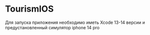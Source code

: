 # TourismIOS

Для запуска приложения необходимо иметь Xcode 13-14 версии и предустановленный симулятор iphone 14 pro
